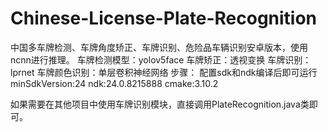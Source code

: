 # Chinese-License-Plate-Recognition
中国多车牌检测、车牌角度矫正、车牌识别、危险品车辆识别安卓版本，使用ncnn进行推理。
车牌检测模型：yolov5face
车牌矫正：透视变换
车牌识别：lprnet
车牌颜色识别：单层卷积神经网络
步骤：
配置sdk和ndk编译后即可运行
minSdkVersion:24
ndk:24.0.8215888
cmake:3.10.2

如果需要在其他项目中使用车牌识别模块，直接调用PlateRecognition.java类即可。